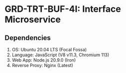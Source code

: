 # GRD-TRT-BUF-4I: Interface Microservice

## Dependencies
1. OS: Ubuntu 20.04 LTS (Focal Fossa)
2. Language: JavaScript (V8 v11.3, Chromium 113)
3. Web App: Node.js 20.9.0 (Iron)
4. Reverse Proxy: Nginx (Latest)
